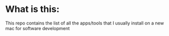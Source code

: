 # What is this:
This repo contains the list of all the apps/tools that I usually install on a new mac for software development
